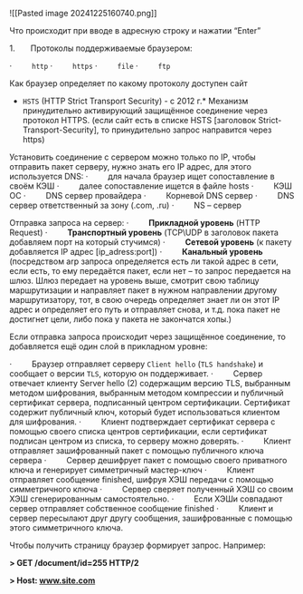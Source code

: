 
![[Pasted image 20241225160740.png]]

Что происходит при вводе в адресную строку и нажатии “Enter”

1.       Протоколы поддерживаемые браузером:

·         `http`
·         `https`
·         `file`
·         `ftp`

Как браузер определяет по какому протоколу доступен сайт

- `HSTS` (HTTP Strict Transport Security) - с 2012 г.* Механизм принудительно активирующий защищённое соединение через протокол HTTPS. (если сайт есть в списке HSTS [заголовок Strict-Transport-Security], то принудительно запрос направится через https)

Установить соединение с сервером можно только по IP, чтобы отправить пакет серверу, нужно знать его IP адрес, для этого используется DNS:
·         для начала браузер ищет сопоставление в своём КЭШ
·         далее сопоставление ищется в файле hosts
·         КЭШ ОС
·         DNS сервер провайдера
·         Корневой DNS сервер
·         DNS сервер ответственный за зону (.com, .ru)
·         NS – сервер

Отправка запроса на сервер:
·         **Прикладной уровень** (HTTP Request)
·         **Транспортный уровень** (TCP\UDP в заголовок пакета добавляем порт на который стучимся)
·         **Сетевой уровень** (к пакету добавляется IP адрес [ip_adress:port])
·         **Канальный уровень** (посредством arp запроса определяется есть ли такой адрес в сети, если есть, то ему передаётся пакет, если нет – то запрос передается на шлюз. Шлюз передает на уровень выше, смотрит свою таблицу маршрутизации и направляет пакет в нужном направлении другому маршрутизатору, тот, в свою очередь определяет знает ли он этот IP адрес и определяет его путь и отправляет снова, и т.д. пока пакет не достигнет цели, либо пока у пакета не закончатся хопы.)

Если отправка запроса происходит через защищённое соединение, то добавляется ещё один слой в прикладном уровне:

·         Браузер отправляет серверу `Client hello` (`TLS handshake`) и сообщает о версии `TLS`, которую он поддерживает.
·         Сервер отвечает клиенту Server hello (2) содержащим версию TLS, выбранным методом шифрования, выбранным методом компрессии и публичный сертификат сервера, подписанный центром сертификации. Сертификат содержит публичный ключ, который будет использоваться клиентом для шифрования.
·         Клиент подтверждает сертификат сервера с помощью своего списка центров сертификации, если сертификат подписан центром из списка, то серверу можно доверять.
·         Клиент отправляет зашифрованный пакет с помощью публичного ключа сервера
·         Сервер дешифрует пакет с помощью своего приватного ключа и генерирует симметричный мастер-ключ
·         Клиент отправляет сообщение finished, шифруя ХЭШ передачи с помощью симметричного ключа
·         Сервер сверяет полученный ХЭШ со своим ХЭШ сгенерированным самостоятельно.
·         Если ХЭШи совпадают сервер отправляет собственное сообщение finished
·         Клиент и сервер пересылают друг другу сообщения, зашифрованные с помощью этого симметричного ключа.

Чтобы получить страницу браузер формирует запрос. Например:

**> GET /document/id=255 HTTP/2**

**> Host: www.site.com**